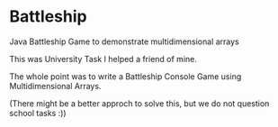 # Battleship
Java Battleship Game to demonstrate multidimensional arrays

This was University Task I helped a friend of mine.

The whole point was to write a Battleship Console Game using Multidimensional Arrays. 

(There might be a better approch to solve this, but we do not question school tasks :)) 
